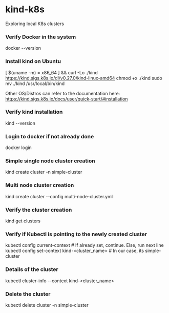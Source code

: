 # kind-k8s
Exploring local K8s clusters

### Verify Docker in the system
docker --version

### Install kind on Ubuntu
[ $(uname -m) = x86_64 ] && curl -Lo ./kind https://kind.sigs.k8s.io/dl/v0.27.0/kind-linux-amd64
chmod +x ./kind
sudo mv ./kind /usr/local/bin/kind

Other OS/Distros can refer to the documentation here:
https://kind.sigs.k8s.io/docs/user/quick-start/#installation

### Verify kind installation
kind --version

### Login to docker if not already done
docker login

### Simple single node cluster creation
kind create cluster -n simple-cluster

### Multi node cluster creation
kind create cluster --config multi-node-cluster.yml

### Verify the cluster creation
kind get clusters

### Verify if Kubectl is pointing to the newly created cluster
kubectl config current-context  # If already set, continue. Else, run next line
kubectl config set-context kind-<cluster_name>  # In our case, its simple-cluster

### Details of the cluster
kubectl cluster-info --context kind-<cluster_name>

### Delete the cluster
kubectl delete cluster -n simple-cluster
